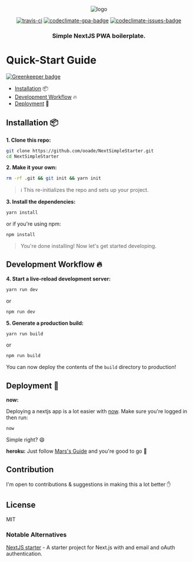 <p align="center">
<img src="logo.png" alt="logo"/>
<p align="center"><a href="https://travis-ci.org/ooade/NextSimpleStarter"><img src="https://travis-ci.org/ooade/NextSimpleStarter.svg?branch=master" alt="travis-ci"/></a> <a href="https://codeclimate.com/github/ooade/NextSimpleStarter/badges"><img src="https://codeclimate.com/github/ooade/NextSimpleStarter/badges/gpa.svg" alt="codeclimate-gpa-badge"/></a> <a href="https://codeclimate.com/github/ooade/NextSimpleStarter"><img src="https://codeclimate.com/github/ooade/NextSimpleStarter/badges/issue_count.svg" alt="codeclimate-issues-badge"/></a><br/>
<h3 align="center">Simple NextJS PWA boilerplate.</h3></p>
</p>

# Quick-Start Guide

[![Greenkeeper badge](https://badges.greenkeeper.io/ooade/NextSimpleStarter.svg)](https://greenkeeper.io/)

- [Installation](#installation) :package:
- [Development Workflow](#development-workflow) :fire:
- [Deployment](#deployment) :rocket:

## Installation :package:

**1. Clone this repo:**

```sh
git clone https://github.com/ooade/NextSimpleStarter.git
cd NextSimpleStarter
```


**2. Make it your own:**

```sh
rm -rf .git && git init && yarn init
```

> :information_source: This re-initializes the repo and sets up your project.


**3. Install the dependencies:**

```sh
yarn install
```
or if you're using npm:
```sh
npm install
```

> You're done installing! Now let's get started developing.



## Development Workflow :fire:


**4. Start a live-reload development server:**

```sh
yarn run dev
```
or
```sh
npm run dev
```

**5. Generate a production build:**

```sh
yarn run build
```
or
```sh
npm run build
```

You can now deploy the contents of the `build` directory to production!

## Deployment :rocket:

**now:**

Deploying a nextjs app is a lot easier with [now](zeit.co/now). Make sure you're logged in then run:

```sh
now
```
Simple right? :smile:

**heroku:**
Just follow [Mars's Guide](https://github.com/mars/heroku-nextjs) and you're good to go :clap:

## Contribution
I'm open to contributions & suggestions in making this a lot better :hand:

## License

MIT

### Notable Alternatives
[NextJS starter](https://github.com/iaincollins/nextjs-starter) - A starter project for Next.js with and email and oAuth authentication.
